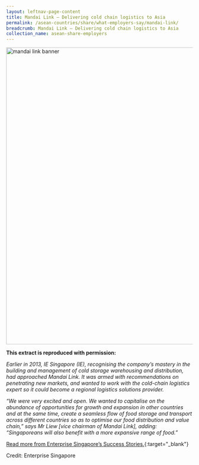 ```yaml
---
layout: leftnav-page-content
title: Mandai Link – Delivering cold chain logistics to Asia
permalink: /asean-countries/share/what-employers-say/mandai-link/
breadcrumb: Mandai Link – Delivering cold chain logistics to Asia
collection_name: asean-share-employers
---
```


<img src="\images\asean-employers\mandai-link.jpg" alt="mandai link banner" style="width:800px;" />

**This extract is reproduced with permission:**

*Earlier in 2013, IE Singapore (IE), recognising the company’s mastery in the building and management of cold storage warehousing and distribution, had approached Mandai Link. It was armed with recommendations on penetrating new markets, and wanted to work with the cold-chain logistics expert so it could become a regional logistics solutions provider.*

*“We were very excited and open. We wanted to capitalise on the abundance of opportunities for growth and expansion in other countries and at the same time, create a seamless flow of food storage and transport across different countries so as to optimise our food distribution and value chain,” says Mr Liew [vice chairman of Mandai Link], adding: “Singaporeans will also benefit with a more expansive range of food.”*

[Read more from Enterprise Singapore’s Success Stories.](https://ie.enterprisesg.gov.sg/Venture-Overseas/Browse-By-Market/Asia-Pacific/Thailand/Success-Stories/cs/Success-Stories/Delivering-cold-chain-logistics-to-Asia){:target="_blank"}

Credit: Enterprise Singapore